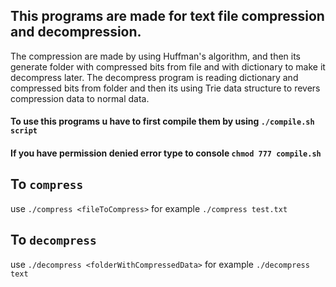 ## This programs are made for text file compression and decompression.
 The compression are made by using Huffman's algorithm, and then its generate folder with compressed bits from file and with dictionary to make it decompress later.
 The decompress program is reading dictionary and compressed bits from folder and then its using Trie data structure to revers compression data to normal data.
#### To use this programs u have to first compile them by using `./compile.sh script` 
#### If you have permission denied error type to console `chmod 777 compile.sh`
## To `compress` 
  use `./compress <fileToCompress>` for example `./compress test.txt`
## To `decompress` 
  use `./decompress <folderWithCompressedData>` for example `./decompress text`

